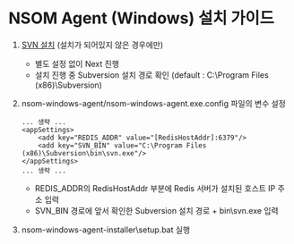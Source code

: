 # NSOM Agent (Windows) 설치 가이드

1. [SVN 설치](https://sourceforge.net/projects/win32svn/) (설치가 되어있지 않은 경우에만)

   * 별도 설정 없이 Next 진행
   * 설치 진행 중 Subversion 설치 경로 확인 (default : C:\Program Files (x86)\Subversion)

2. nsom-windows-agent/nsom-windows-agent.exe.config 파일의 변수 설정

   ```
   ... 생략 ...
   <appSettings>
       <add key="REDIS_ADDR" value="[RedisHostAddr]:6379"/>
       <add key="SVN_BIN" value="C:\Program Files (x86)\Subversion\bin\svn.exe"/>
   </appSettings>
   ... 생략 ...
   ```

   * REDIS_ADDR의 RedisHostAddr 부분에 Redis 서버가 설치된 호스트 IP 주소 입력
   * SVN_BIN 경로에 앞서 확인한 Subversion 설치 경로 + bin\svn.exe 입력

3. nsom-windows-agent-installer\setup.bat 실행
